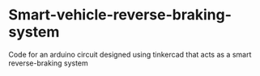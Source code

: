 # Smart-vehicle-reverse-braking-system
Code for an arduino circuit designed using tinkercad that acts as a smart reverse-braking system
